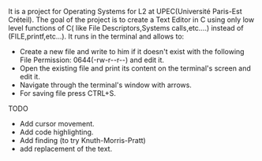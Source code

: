 It is a project for Operating Systems for L2 at UPEC(Université Paris-Est Créteil).
The goal of the project is to create a Text Editor in C using only low level functions of C( like File Descriptors,Systems calls,etc....)
instead of (FILE,printf,etc...).
It runs in the terminal and allows to:
- Create a new file and write to him if it doesn't exist with the following File Permission: 0644(-rw-r--r--) and edit it.
- Open the existing file and print its content on the terminal's screen and edit it.
- Navigate through the terminal's window with arrows.
- For saving file press CTRL+S.

TODO
- Add cursor movement.
- Add code highlighting.
- Add finding (to try Knuth-Morris-Pratt)
- add replacement of the text.
